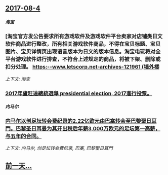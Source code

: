 ## [2017-08-4](/news/2017/08/4/index.md)

##### 淘宝
### [淘宝官方发公告要求所有游戏软件及游戏软件平台卖家对店铺类日文软件商品进行整改，所有相关游戏软件商品，不得在宝贝标题、宝贝图片、宝贝详情页出现语言版本为日文的版本信息。淘宝电玩将对全平台游戏软件进行排查，不符合上述规定的商品，将被下架、删除或扣分处理。 [https:--www.letscorp.net-archives-121961 (墙外楼](/news/2017/08/4/淘宝官方发公告要求所有游戏软件及游戏软件平台卖家对店铺类日文软件商品进行整改-所有相关游戏软件商品-不得在宝贝标题-宝贝.md)
_上下文: 淘宝_

##### 
### [2017年盧旺達總統選舉 presidential election, 2017進行投票。 ](/news/2017/08/4/2017年盧旺達總統選舉-presidential-election-2017進行投票.md)
##### 内马尔
### [内马尔以创足坛转会费纪录的2.22亿欧元由巴塞转会至巴黎聖日耳門。巴黎圣日耳曼为其开出税后年薪3,000万欧元的足坛第一高薪，与五年的合同。](/news/2017/08/4/内马尔以创足坛转会费纪录的222亿欧元由巴塞转会至巴黎聖日耳門-巴黎圣日耳曼为其开出税后年薪3000万欧元的足坛第一.md)
_上下文: 内马尔, 创足坛转会费纪录, 巴塞, 巴黎聖日耳門_

## [前一天...](/news/2017/08/1/index.md)

